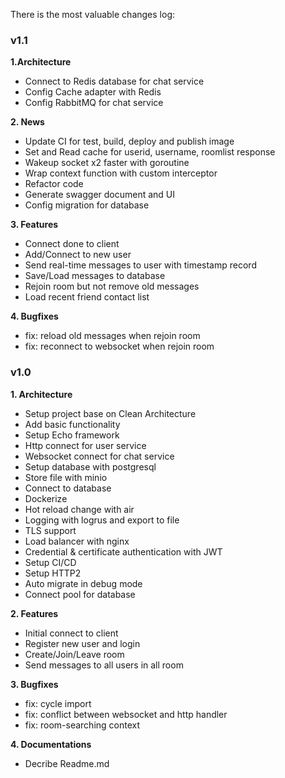 There is the most valuable changes log:

### v1.1

**1.Architecture**

- Connect to Redis database for chat service
- Config Cache adapter with Redis
- Config RabbitMQ for chat service

**2. News**

- Update CI for test, build, deploy and publish image
- Set and Read cache for userid, username, roomlist response
- Wakeup socket x2 faster with goroutine
- Wrap context function with custom interceptor
- Refactor code
- Generate swagger document and UI
- Config migration for database

**3. Features**

- Connect done to client
- Add/Connect to new user
- Send real-time messages to user with timestamp record
- Save/Load messages to database
- Rejoin room but not remove old messages
- Load recent friend contact list

**4. Bugfixes**

- fix: reload old messages when rejoin room
- fix: reconnect to websocket when rejoin room

### v1.0

**1. Architecture**

- Setup project base on Clean Architecture
- Add basic functionality
- Setup Echo framework
- Http connect for user service
- Websocket connect for chat service
- Setup database with postgresql
- Store file with minio
- Connect to database
- Dockerize
- Hot reload change with air
- Logging with logrus and export to file
- TLS support
- Load balancer with nginx
- Credential & certificate authentication with JWT
- Setup CI/CD
- Setup HTTP2
- Auto migrate in debug mode
- Connect pool for database

**2. Features**

- Initial connect to client
- Register new user and login
- Create/Join/Leave room
- Send messages to all users in all room

**3. Bugfixes**

- fix: cycle import
- fix: conflict between websocket and http handler
- fix: room-searching context

**4. Documentations**

- Decribe Readme.md
